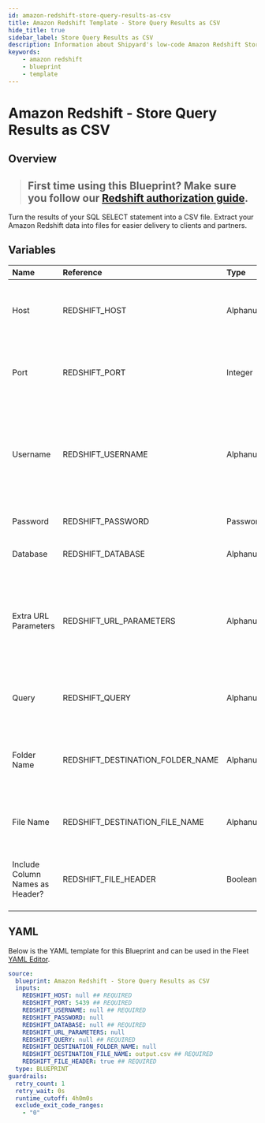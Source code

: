 ```yaml
---
id: amazon-redshift-store-query-results-as-csv
title: Amazon Redshift Template - Store Query Results as CSV
hide_title: true
sidebar_label: Store Query Results as CSV
description: Information about Shipyard's low-code Amazon Redshift Store Query Results as CSV blueprint. Turn the results of your SQL SELECT statement into a CSV file. Extract your Amazon Redshift data into files for easier delivery to clients and partners.
keywords:
    - amazon redshift
    - blueprint
    - template
---
```


# Amazon Redshift - Store Query Results as CSV

## Overview

> ## **First time using this Blueprint? Make sure you follow our [Redshift authorization guide](https://www.shipyardapp.com/docs/blueprint-library/amazon-redshift/amazon-redshift-authorization/)**.

Turn the results of your SQL SELECT statement into a CSV file. Extract your Amazon Redshift data into files for easier delivery to clients and partners.



## Variables

| Name | Reference | Type | Required | Default | Options | Description |
|:---|:---|:---|:---|:---|:---|:---|
| Host | REDSHIFT_HOST | Alphanumeric | :white_check_mark: | - | - | The domain or the IP address of the database you want to connect to. |
| Port | REDSHIFT_PORT | Integer | :white_check_mark: | 5439 | - | Port number where the database accepts inbound connections. |
| Username | REDSHIFT_USERNAME | Alphanumeric | :white_check_mark: | - | - | Username configured as part of the database credentials. See Authorization documentation for more information. |
| Password | REDSHIFT_PASSWORD | Password | :heavy_minus_sign: | - | - | Password for the provided username |
| Database | REDSHIFT_DATABASE | Alphanumeric | :white_check_mark: | - | - | Name of the database to connect to. |
| Extra URL Parameters | REDSHIFT_URL_PARAMETERS | Alphanumeric | :heavy_minus_sign: | - | - | Extra parameters that will be placed at the end of the connection string, after the "?". Must be separated by "&" |
| Query | REDSHIFT_QUERY | Alphanumeric | :white_check_mark: | - | - | A SELECT statement that returns data. Formatting is ignored |
| Folder Name | REDSHIFT_DESTINATION_FOLDER_NAME | Alphanumeric | :heavy_minus_sign: | - | - | Folder where the file will be created. Leave blank to store in the current working directory |
| File Name | REDSHIFT_DESTINATION_FILE_NAME | Alphanumeric | :white_check_mark: | output.csv | - | File name that will be created with the results of the query |
| Include Column Names as Header? | REDSHIFT_FILE_HEADER | Boolean | :white_check_mark: | true | - | If checked, your CSV file will include a header row with column names. |


## YAML

Below is the YAML template for this Blueprint and can be used in the Fleet [YAML Editor](../../reference/fleets/yaml-editor.md).

```yaml
source:
  blueprint: Amazon Redshift - Store Query Results as CSV
  inputs:
    REDSHIFT_HOST: null ## REQUIRED
    REDSHIFT_PORT: 5439 ## REQUIRED
    REDSHIFT_USERNAME: null ## REQUIRED
    REDSHIFT_PASSWORD: null 
    REDSHIFT_DATABASE: null ## REQUIRED
    REDSHIFT_URL_PARAMETERS: null 
    REDSHIFT_QUERY: null ## REQUIRED
    REDSHIFT_DESTINATION_FOLDER_NAME: null 
    REDSHIFT_DESTINATION_FILE_NAME: output.csv ## REQUIRED
    REDSHIFT_FILE_HEADER: true ## REQUIRED
  type: BLUEPRINT
guardrails:
  retry_count: 1
  retry_wait: 0s
  runtime_cutoff: 4h0m0s
  exclude_exit_code_ranges:
    - "0"
```
